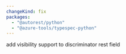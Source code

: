 ```yaml
---
changeKind: fix
packages:
  - "@autorest/python"
  - "@azure-tools/typespec-python"
---
```


add visibility support to discriminator rest field